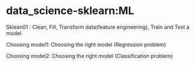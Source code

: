 # data_science-sklearn:ML

Sklean01 : Clean, Fill, Transform data(feature engineering), Train and Test a model

Choosing model1: Choosing the right model (Regression problem)

Choosing model2: Choosing the right model (Classification problem)
